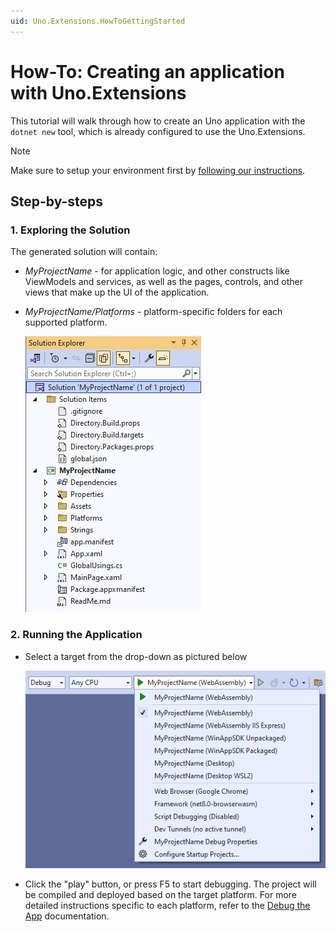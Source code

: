 ```yaml
---
uid: Uno.Extensions.HowToGettingStarted
---
```

# How-To: Creating an application with Uno.Extensions

This tutorial will walk through how to create an Uno application with the `dotnet new` tool, which is already configured to use the Uno.Extensions.

> [!NOTE]
> Make sure to setup your environment first by [following our instructions](xref:Uno.GetStarted.vs2022).

## Step-by-steps

### 1. Exploring the Solution

The generated solution will contain:

* *MyProjectName* - for application logic, and other constructs like ViewModels and services, as well as the pages, controls, and other views that make up the UI of the application.
* *MyProjectName/Platforms* - platform-specific folders for each supported platform.

    ![The structure of the generated solution](./Learn/images/ProjectStructure-min.png)

### 2. Running the Application

* Select a target from the drop-down as pictured below

    ![A screenshot of the generated targets](./Learn/images/GeneratedTargets-min.png)

* Click the "play" button, or press F5 to start debugging. The project will be compiled and deployed based on the target platform. For more detailed instructions specific to each platform, refer to the [Debug the App](xref:Uno.GettingStarted.CreateAnApp.VS2022#debug-the-app) documentation.
